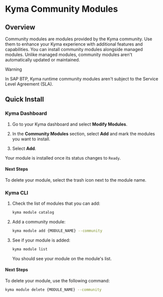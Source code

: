 # Kyma Community Modules

## Overview

Community modules are modules provided by the Kyma community. Use them to enhance your Kyma experience with additional features and capabilities. You can install community modules alongside managed modules. Unlike managed modules, community modules aren't automatically updated or maintained.

> [!WARNING]
> In SAP BTP, Kyma runtime community modules aren't subject to the Service Level Agreement (SLA).

## Quick Install

<!-- tabs:start -->

### **Kyma Dashboard**

1. Go to your Kyma dashboard and select **Modify Modules**.

2. In the **Community Modules** section, select **Add** and mark the modules you want to install.

3. Select **Add**.

Your module is installed once its status changes to `Ready`.

#### Next Steps

To delete your module, select the trash icon next to the module name.

### **Kyma CLI**

1. Check the list of modules that you can add:

    ```bash
    kyma module catalog
    ```

2. Add a community module:

    ```bash
    kyma module add {MODULE_NAME} --community
    ```

3. See if your module is added:

    ```bash
    kyma module list
    ```

    You should see your module on the module's list.

#### Next Steps

To delete your module, use the following command:

   ```bash
   kyma module delete {MODULE_NAME} --community
   ```

   <!-- tabs:end -->